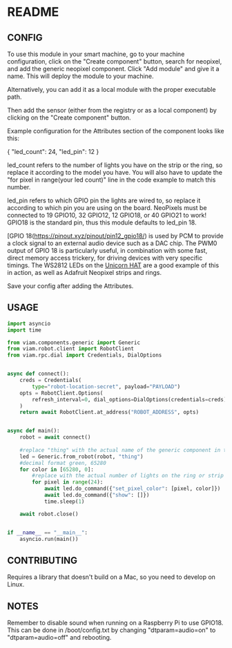 # README 

## CONFIG

To use this module in your smart machine, go to your machine configuration, click on the "Create component" button, search for neopixel, and add the generic neopixel component. Click "Add module" and give it a name. This will deploy the module to your machine. 

Alternatively, you can add it as a local module with the proper executable path.

Then add the sensor (either from the registry or as a local component) by clicking on the "Create component" button.

Example configuration for the Attributes section of the component looks like this:

{
  "led_count": 24,
  "led_pin": 12
}

led_count refers to the number of lights you have on the strip or the ring, so replace it according to the model you have. You will also have to update the "for pixel in range(your led count)" line in the code example to match this number. 

led_pin refers to which GPIO pin the lights are wired to, so replace it according to which pin you are using on the board. NeoPixels must be connected to 19 GPIO10, 32 GPIO12, 12 GPIO18, or 40 GPIO21 to work! GPIO18 is the standard pin, thus this module defaults to led_pin 18. 

[GPIO 18(https://pinout.xyz/pinout/pin12_gpio18/) is used by PCM to provide a clock signal to an external audio device such as a DAC chip. The PWM0 output of GPIO 18 is particularly useful, in combination with some fast, direct memory access trickery, for driving devices with very specific timings. The WS2812 LEDs on the [Unicorn HAT](https://pinout.xyz/pinout/unicorn_hat) are a good example of this in action, as well as Adafruit Neopixel strips and rings. 

Save your config after adding the Attributes. 

## USAGE

```python
import asyncio
import time

from viam.components.generic import Generic
from viam.robot.client import RobotClient
from viam.rpc.dial import Credentials, DialOptions


async def connect():
    creds = Credentials(
        type="robot-location-secret", payload="PAYLOAD")
    opts = RobotClient.Options(
        refresh_interval=0, dial_options=DialOptions(credentials=creds)
    )
    return await RobotClient.at_address("ROBOT_ADDRESS", opts)


async def main():
    robot = await connect()
    
    #replace "thing" with the actual name of the generic component in the machine config 
    led = Generic.from_robot(robot, "thing")
    #decimal format green, 65280
    for color in [65280, 0]:
        #replace with the actual number of lights on the ring or strip
        for pixel in range(24):
            await led.do_command({"set_pixel_color": [pixel, color]})
            await led.do_command({"show": []})
            time.sleep(1)

    await robot.close()


if __name__ == "__main__":
    asyncio.run(main())
```

## CONTRIBUTING

Requires a library that doesn't build on a Mac, so you need to develop on Linux.

## NOTES

Remember to disable sound when running on a Raspberry Pi to use GPIO18. This can be done in /boot/config.txt by changing "dtparam=audio=on" to "dtparam=audio=off" and rebooting.
